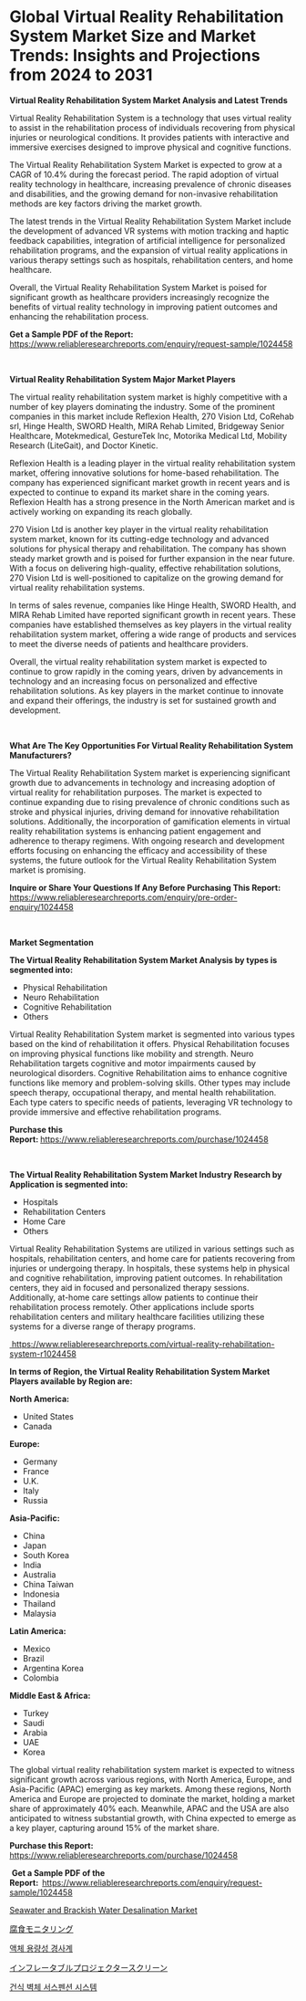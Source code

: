 <p><h1>Global Virtual Reality Rehabilitation System Market Size and Market Trends: Insights and Projections from 2024 to 2031</h1></p><p><strong>Virtual Reality Rehabilitation System Market Analysis and Latest Trends</strong></p>
<p><p>Virtual Reality Rehabilitation System is a technology that uses virtual reality to assist in the rehabilitation process of individuals recovering from physical injuries or neurological conditions. It provides patients with interactive and immersive exercises designed to improve physical and cognitive functions.</p><p>The Virtual Reality Rehabilitation System Market is expected to grow at a CAGR of 10.4% during the forecast period. The rapid adoption of virtual reality technology in healthcare, increasing prevalence of chronic diseases and disabilities, and the growing demand for non-invasive rehabilitation methods are key factors driving the market growth.</p><p>The latest trends in the Virtual Reality Rehabilitation System Market include the development of advanced VR systems with motion tracking and haptic feedback capabilities, integration of artificial intelligence for personalized rehabilitation programs, and the expansion of virtual reality applications in various therapy settings such as hospitals, rehabilitation centers, and home healthcare.</p><p>Overall, the Virtual Reality Rehabilitation System Market is poised for significant growth as healthcare providers increasingly recognize the benefits of virtual reality technology in improving patient outcomes and enhancing the rehabilitation process.</p></p>
<p><strong>Get a Sample PDF of the Report:&nbsp;</strong> <a href="https://www.reliableresearchreports.com/enquiry/request-sample/1024458">https://www.reliableresearchreports.com/enquiry/request-sample/1024458</a></p>
<p>&nbsp;</p>
<p><strong>Virtual Reality Rehabilitation System Major Market Players</strong></p>
<p><p>The virtual reality rehabilitation system market is highly competitive with a number of key players dominating the industry. Some of the prominent companies in this market include Reflexion Health, 270 Vision Ltd, CoRehab srl, Hinge Health, SWORD Health, MIRA Rehab Limited, Bridgeway Senior Healthcare, Motekmedical, GestureTek Inc, Motorika Medical Ltd, Mobility Research (LiteGait), and Doctor Kinetic.</p><p>Reflexion Health is a leading player in the virtual reality rehabilitation system market, offering innovative solutions for home-based rehabilitation. The company has experienced significant market growth in recent years and is expected to continue to expand its market share in the coming years. Reflexion Health has a strong presence in the North American market and is actively working on expanding its reach globally.</p><p>270 Vision Ltd is another key player in the virtual reality rehabilitation system market, known for its cutting-edge technology and advanced solutions for physical therapy and rehabilitation. The company has shown steady market growth and is poised for further expansion in the near future. With a focus on delivering high-quality, effective rehabilitation solutions, 270 Vision Ltd is well-positioned to capitalize on the growing demand for virtual reality rehabilitation systems.</p><p>In terms of sales revenue, companies like Hinge Health, SWORD Health, and MIRA Rehab Limited have reported significant growth in recent years. These companies have established themselves as key players in the virtual reality rehabilitation system market, offering a wide range of products and services to meet the diverse needs of patients and healthcare providers.</p><p>Overall, the virtual reality rehabilitation system market is expected to continue to grow rapidly in the coming years, driven by advancements in technology and an increasing focus on personalized and effective rehabilitation solutions. As key players in the market continue to innovate and expand their offerings, the industry is set for sustained growth and development.</p></p>
<p>&nbsp;</p>
<p><strong>What Are The Key Opportunities For Virtual Reality Rehabilitation System Manufacturers?</strong></p>
<p><p>The Virtual Reality Rehabilitation System market is experiencing significant growth due to advancements in technology and increasing adoption of virtual reality for rehabilitation purposes. The market is expected to continue expanding due to rising prevalence of chronic conditions such as stroke and physical injuries, driving demand for innovative rehabilitation solutions. Additionally, the incorporation of gamification elements in virtual reality rehabilitation systems is enhancing patient engagement and adherence to therapy regimens. With ongoing research and development efforts focusing on enhancing the efficacy and accessibility of these systems, the future outlook for the Virtual Reality Rehabilitation System market is promising.</p></p>
<p><strong>Inquire or Share Your Questions If Any Before Purchasing This Report:</strong> <a href="https://www.reliableresearchreports.com/enquiry/pre-order-enquiry/1024458">https://www.reliableresearchreports.com/enquiry/pre-order-enquiry/1024458</a></p>
<p>&nbsp;</p>
<p><strong>Market Segmentation</strong></p>
<p><strong>The Virtual Reality Rehabilitation System Market Analysis by types is segmented into:</strong></p>
<p><ul><li>Physical Rehabilitation</li><li>Neuro Rehabilitation</li><li>Cognitive Rehabilitation</li><li>Others</li></ul></p>
<p><p>Virtual Reality Rehabilitation System market is segmented into various types based on the kind of rehabilitation it offers. Physical Rehabilitation focuses on improving physical functions like mobility and strength. Neuro Rehabilitation targets cognitive and motor impairments caused by neurological disorders. Cognitive Rehabilitation aims to enhance cognitive functions like memory and problem-solving skills. Other types may include speech therapy, occupational therapy, and mental health rehabilitation. Each type caters to specific needs of patients, leveraging VR technology to provide immersive and effective rehabilitation programs.</p></p>
<p><strong>Purchase this Report:&nbsp;</strong><a href="https://www.reliableresearchreports.com/purchase/1024458">https://www.reliableresearchreports.com/purchase/1024458</a></p>
<p>&nbsp;</p>
<p><strong>The Virtual Reality Rehabilitation System Market Industry Research by Application is segmented into:</strong></p>
<p><ul><li>Hospitals</li><li>Rehabilitation Centers</li><li>Home Care</li><li>Others</li></ul></p>
<p><p>Virtual Reality Rehabilitation Systems are utilized in various settings such as hospitals, rehabilitation centers, and home care for patients recovering from injuries or undergoing therapy. In hospitals, these systems help in physical and cognitive rehabilitation, improving patient outcomes. In rehabilitation centers, they aid in focused and personalized therapy sessions. Additionally, at-home care settings allow patients to continue their rehabilitation process remotely. Other applications include sports rehabilitation centers and military healthcare facilities utilizing these systems for a diverse range of therapy programs.</p></p>
<p><a href="https://www.reliableresearchreports.com/virtual-reality-rehabilitation-system-r1024458">&nbsp;https://www.reliableresearchreports.com/virtual-reality-rehabilitation-system-r1024458</a></p>
<p><strong>In terms of Region, the Virtual Reality Rehabilitation System Market Players available by Region are:</strong></p>
<p>
    <p> <strong> North America: </strong>
        <ul>
            <li>United States</li>
            <li>Canada</li>
        </ul>
        </p> 
    <p> <strong> Europe: </strong>
        <ul>
            <li>Germany</li>
            <li>France</li>
            <li>U.K.</li>
            <li>Italy</li>
            <li>Russia</li>
        </ul>
        </p> 
    <p> <strong> Asia-Pacific: </strong>
        <ul>
            <li>China</li>
            <li>Japan</li>
            <li>South Korea</li>
            <li>India</li>
            <li>Australia</li>
            <li>China Taiwan</li>
            <li>Indonesia</li>
            <li>Thailand</li>
            <li>Malaysia</li>
        </ul>
        </p> 
    <p> <strong> Latin America: </strong>
        <ul>
            <li>Mexico</li>
            <li>Brazil</li>
            <li>Argentina Korea</li>
            <li>Colombia</li>
        </ul>
        </p> 
    <p> <strong> Middle East & Africa: </strong>
        <ul>
            <li>Turkey</li>
            <li>Saudi</li>
            <li>Arabia</li>
            <li>UAE</li>
            <li>Korea</li>
        </ul>
    </p>
    </p>
<p><p>The global virtual reality rehabilitation system market is expected to witness significant growth across various regions, with North America, Europe, and Asia-Pacific (APAC) emerging as key markets. Among these regions, North America and Europe are projected to dominate the market, holding a market share of approximately 40% each. Meanwhile, APAC and the USA are also anticipated to witness substantial growth, with China expected to emerge as a key player, capturing around 15% of the market share.</p></p>
<p><strong>Purchase this Report: </strong><a href="https://www.reliableresearchreports.com/purchase/1024458">https://www.reliableresearchreports.com/purchase/1024458</a></p>
<p>&nbsp;<strong>Get a Sample PDF of the Report:&nbsp;&nbsp;</strong><a href="https://www.reliableresearchreports.com/enquiry/request-sample/1024458">https://www.reliableresearchreports.com/enquiry/request-sample/1024458</a></p>
<p><strong></strong></p>
<p><p><a href="https://github.com/juniordelafrance/Market-Research-Report-List-3/blob/main/seawater-and-brackish-water-desalination-market.md">Seawater and Brackish Water Desalination Market</a></p><p><a href="https://medium.com/@rocklobster885/%E8%85%90%E9%A3%9F%E7%9B%A3%E8%A6%96%E5%B8%82%E5%A0%B4-2031%E5%B9%B4%E3%81%BE%E3%81%A7%E3%81%AE%E6%88%90%E5%8A%9F%E3%81%99%E3%82%8B%E3%83%93%E3%82%B8%E3%83%8D%E3%82%B9%E6%88%A6%E7%95%A5%E3%81%AE%E9%8D%B5-21018952403d">腐食モニタリング</a></p><p><a href="https://medium.com/@joananitzsche/%EC%95%A1%EC%B2%B4%EC%9A%A9-%EC%9A%A9%EB%9F%89%EC%8B%9D-%EA%B8%B0%EC%9A%B8%EA%B8%B0%EA%B3%84-%EC%8B%9C%EC%9E%A5-%EA%B7%9C%EB%AA%A8%EB%8A%94-%EA%B8%80%EB%A1%9C%EB%B2%8C-%EC%82%B0%EC%97%85%EC%97%90%EC%84%9C-%EC%B5%9C%EC%83%81%EC%9D%98-%EB%A7%88%EC%BC%80%ED%8C%85-%EC%B1%84%EB%84%90%EC%9D%84-%EB%B3%B4%EC%97%AC%EC%A4%8D%EB%8B%88%EB%8B%A4-bb3b5c1c43d4">액체 용량성 경사계</a></p><p><a href="https://medium.com/@brycenboyer2023/%E8%86%A8%E5%BC%B5%E5%BC%8F%E3%83%97%E3%83%AD%E3%82%B8%E3%82%A7%E3%82%AF%E3%82%BF%E3%83%BC%E3%82%B9%E3%82%AF%E3%83%AA%E3%83%BC%E3%83%B3%E5%B8%82%E5%A0%B4-%E7%AB%B6%E4%BA%89%E5%88%86%E6%9E%90-%E5%B8%82%E5%A0%B4%E5%8B%95%E5%90%91-2031%E5%B9%B4%E3%81%BE%E3%81%A7%E3%81%AE%E4%BA%88%E6%B8%AC-ac06b119dd53">インフレータブルプロジェクタースクリーン</a></p><p><a href="https://github.com/TimmyMann6767/Market-Research-Report-List-1/blob/main/419889650140.md">건식 벽체 서스펜션 시스템</a></p></p>